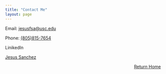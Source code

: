 ```yaml
---
title: "Contact Me"
layout: page 
---
```


Email: [jesusfsa@usc.edu](mailto:jesusfsa@usc.edu) 

Phone: [(805)815-7654](tel:+18058157654)

<script src="https://platform.linkedin.com/badges/js/profile.js" async defer type="text/javascript"></script>
LinikedIn
<div class="badge-base LI-profile-badge" data-locale="en_US" data-size="medium" data-theme="dark" data-type="VERTICAL" data-vanity="jesus-sanchez1" data-version="v1"><a class="badge-base__link LI-simple-link" href="https://www.linkedin.com/in/jesus-sanchez1?trk=profile-badge">Jesus Sanchez</a></div>


<div style="text-align: right;">
  
  <a href="/index">Return Home</a>
  
</div>
